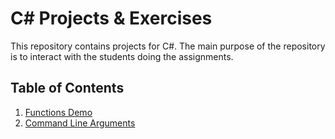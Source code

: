 # C# Projects & Exercises

This repository contains projects for C#. The main purpose of the repository is to interact with the students doing the assignments.

## Table of Contents

1. [Functions Demo](00001.%20Functions/)
2. [Command Line Arguments](00002.%20CommandLineArguments/)
